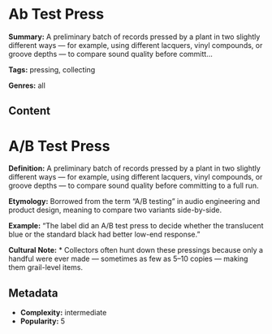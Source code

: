 # Ab Test Press

**Summary:** A preliminary batch of records pressed by a plant in two slightly different ways — for example, using different lacquers, vinyl compounds, or groove depths — to compare sound quality before committ...

**Tags:** pressing, collecting

**Genres:** all

## Content

# A/B Test Press

**Definition:** A preliminary batch of records pressed by a plant in two slightly different ways — for example, using different lacquers, vinyl compounds, or groove depths — to compare sound quality before committing to a full run.

**Etymology:** Borrowed from the term “A/B testing” in audio engineering and product design, meaning to compare two variants side-by-side.

**Example:** “The label did an A/B test press to decide whether the translucent blue or the standard black had better low-end response.”

**Cultural Note:** * Collectors often hunt down these pressings because only a handful were ever made — sometimes as few as 5–10 copies — making them grail-level items.

## Metadata

- **Complexity:** intermediate
- **Popularity:** 5
